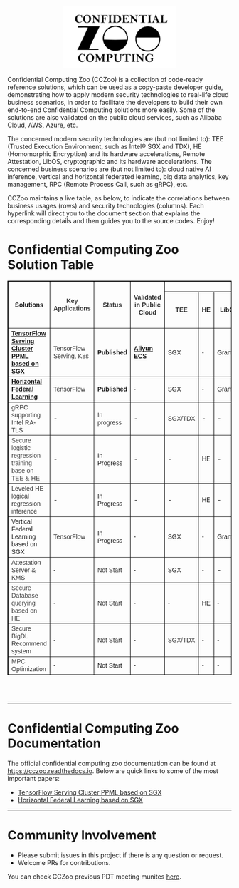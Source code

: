 <div align="center">

<p align="center"> <img src="documents/readthedoc/docs/source/Images/cczoo.jpg" height="140px"><br></p>

</div>

Confidential Computing Zoo (CCZoo) is a collection of code-ready reference solutions, which can be used as a copy-paste developer guide, demonstrating how to apply modern
security technologies to real-life cloud business scenarios, in order to facilitate the developers to build their own end-to-end Confidential Computing solutions more easily.
Some of the solutions are also validated on the public cloud services, such as Alibaba Cloud, AWS, Azure, etc.

The concerned modern security technologies are (but not limited to): TEE (Trusted Execution Environment, such as Intel® SGX and TDX), HE (Homomorphic Encryption) and its
hardware accelerations, Remote Attestation, LibOS, cryptographic and its hardware accelerations. The concerned business scenarios are (but not limited to): cloud native AI
inference, vertical and horizontal federated learning, big data analytics, key management, RPC (Remote Process Call, such as gRPC), etc.

CCZoo maintains a live table, as below, to indicate the correlations between business usages (rows) and security technologies (columns). Each hyperlink will direct you to the
document section that explains the corresponding details and then guides you to the source codes. Enjoy!

# Confidential Computing Zoo Solution Table

<table style="width:100%;" cellpadding="2" cellspacing="0" border="1" bordercolor="#000000">
	<tbody>
		<tr>
			<td rowspan="2" style="text-align:center;">
				<strong><span style="font-family:Arial;">Solutions</span></strong><br />
			</td>
			<td rowspan="2" style="text-align:center;">
				<span style="color:#333333;font-family:Arial;"><strong>Key   Applications</strong></span><br />
			</td>
			<td rowspan="2" style="text-align:center;">
				<span style="color:#333333;font-family:Arial;"><strong>Status</strong></span><br />
			</td>
			<td rowspan="2" style="text-align:center;">
				<span style="color:#333333;font-family:Arial;"><strong>Validated  in Public Cloud</strong></span><br />
			</td>
			<td colspan="7" style="text-align:center;">
				<strong><span style="font-family:Arial;">&nbsp; &nbsp; &nbsp; &nbsp; &nbsp; &nbsp; &nbsp; &nbsp; &nbsp; &nbsp; &nbsp; &nbsp; &nbsp; &nbsp; &nbsp;&nbsp;&nbsp; &nbsp; S</span></strong><span style="color:#24292F;font-family:-apple-system, BlinkMacSystemFont, &quot;font-size:16px;background-color:#FFFFFF;"><strong><span style="font-family:Arial;">ecurity Technologies</span></strong><strong></strong></span><br />
			</td>
		</tr>
		<tr>
			<td style="text-align:center;">
				<span style="color:#333333;font-family:Arial;"><strong>TEE</strong></span><br />
			</td>
			<td style="text-align:center;">
				<strong><span style="font-family:Arial;">HE</span></strong> 
			</td>
			<td style="text-align:center;">
				<strong><span style="font-family:Arial;">LibOS</span></strong> 
			</td>
			<td style="text-align:center;">
				<p>
					<span style="font-family:Arial;"><strong>Remote</strong></span> 
				</p>
				<p>
					<span style="font-family:Arial;"><strong>Attestation</strong></span> 
				</p>
			</td>
			<td style="text-align:center;">
				<p>
					<span style="font-family:Arial;"><strong>Encryption</strong></span> 
				</p>
				<p>
					<span style="font-family:Arial;"><strong>/Decryption</strong></span> 
				</p>
			</td>
			<td style="text-align:center;">
				<strong></strong> 
				<p>
					<span style="color:#333333;font-family:Arial;"><strong>CPU HW&nbsp;</strong></span> 
				</p>
				<p>
					<span style="color:#333333;font-family:Arial;"><strong>Acceleration</strong></span> 
				</p>
			</td>
			<td style="text-align:center;">
				<strong><span style="font-family:Arial;">TLS</span></strong> 
			</td>
		</tr>
		<tr>
			<td>
				<span class="md-plain"><a href="https://cczoo.readthedocs.io/en/latest/Solutions/tensorflow-serving-cluster/index.html" target="_blank"><span style="font-family:Arial;"><strong>TensorFlow Serving Cluster PPML based on SGX</strong></span></a></span><br />
			</td>
			<td>
				<span style="color:#333333;font-family:Arial;">TensorFlow Serving, K8s</span><br />
			</td>
			<td>
				<strong><span style="font-family:Arial;">Published</span></strong> 
			</td>
			<td>
				<span class="md-plain"><a href="https://help.aliyun.com/document_detail/342755.html" target="_blank"><span style="font-family:Arial;"><strong>Aliyun ECS</strong></span></a></span><br />
			</td>
			<td>
				<span style="font-family:Arial;">SGX</span> 
			</td>
			<td>
				<span style="font-family:Arial;">-</span> 
			</td>
			<td>
				<span style="font-family:Arial;">Gramine</span> 
			</td>
			<td>
				<span style="font-family:Arial;">Yes</span> 
			</td>
			<td>
				<span style="font-family:Arial;">Yes</span> 
			</td>
			<td>
				<span style="font-family:Arial;">-</span> 
			</td>
			<td>
				<span style="font-family:Arial;">gRPC</span><br />
			</td>
		</tr>
		<tr>
			<td>
				<span class="md-plain"><a href="https://cczoo.readthedocs.io/en/latest/Solutions/horizontal-federated-learning/hfl.html" target="_blank"><span style="font-family:Arial;"><strong>Horizontal Federal Learning</strong></span></a></span><br />
			</td>
			<td>
				<span style="color:#333333;font-family:Arial;">TensorFlow</span><br />
			</td>
			<td>
				<strong><span style="font-family:Arial;">Published</span></strong><br />
			</td>
			<td>
				<span style="font-family:Arial;">-</span> 
			</td>
			<td>
				<span style="font-family:Arial;">SGX</span><br />
			</td>
			<td>
				<span style="font-family:Arial;">-</span> 
			</td>
			<td>
				<span style="font-family:Arial;">Gramine</span><br />
			</td>
			<td>
				<span style="color:#333333;font-family:Arial;">2-way RA-TLS</span><br />
			</td>
			<td>
				<span style="font-family:Arial;">Yes</span> 
			</td>
			<td>
				<span style="font-family:Arial;">-</span> 
			</td>
			<td>
				<span style="font-family:Arial;">gRPC</span><br />
			</td>
		</tr>
		<tr>
			<td>
				<span style="color:#333333;font-family:Arial;">gRPC supporting Intel RA-TLS</span><br />
			</td>
			<td>
				-
			</td>
			<td>
				<span style="color:#333333;font-family:Arial;">In progress</span><br />
			</td>
			<td>
				-
			</td>
			<td>
				<span style="color:#333333;font-family:Arial;">SGX/TDX</span><br />
			</td>
			<td>
				-
			</td>
			<td>
				-
			</td>
			<td>
				<span style="color:#333333;font-family:Arial;">2-way RA-TLS</span><br />
			</td>
			<td>
				-
			</td>
			<td>
				-
			</td>
			<td>
				<span style="font-family:Arial;">gRPC</span><br />
			</td>
		</tr>
		<tr>
			<td>
				<span style="color:#444444;font-family:Arial;">Secure logistic regression training base on TEE &amp;&nbsp;</span><span style="color:#444444;font-family:Arial;">HE</span><br />
			</td>
			<td>
				-
			</td>
			<td>
				<span style="font-family:Arial;">In Progress</span><br />
			</td>
			<td>
				-
			</td>
			<td>
				-
			</td>
			<td>
				HE
			</td>
			<td>
				-
			</td>
			<td>
				-
			</td>
			<td>
				Yes
			</td>
			<td>
				-
			</td>
			<td>
				gRPC
			</td>
		</tr>
		<tr>
			<td>
				<span style="color:#333333;font-family:Arial;">Leveled HE logical regression inference</span><br />
			</td>
			<td>
				-
			</td>
			<td>
				<span style="font-family:Arial;">In Progress</span><br />
			</td>
			<td>
				-
			</td>
			<td>
				-
			</td>
			<td>
				HE
			</td>
			<td>
				-
			</td>
			<td>
				-
			</td>
			<td>
				Yes
			</td>
			<td>
				-
			</td>
			<td>
				-
			</td>
		</tr>
		<tr>
			<td>
				<span style="font-family:Arial;">Vertical Federal Learning based on SGX</span><br />
			</td>
			<td>
				<span style="color:#333333;font-family:Arial;">TensorFlow</span> 
			</td>
			<td>
				<span style="font-family:Arial;">In Progress</span> 
			</td>
			<td>
				<span style="font-family:Arial;">-</span> 
			</td>
			<td>
				<span style="font-family:Arial;">SGX</span> 
			</td>
			<td>
				<span style="font-family:Arial;">-</span> 
			</td>
			<td>
				<span style="font-family:Arial;">Gramine</span><br />
			</td>
			<td>
				<span style="color:#333333;font-family:Arial;">2-way RA-TLS</span><br />
			</td>
			<td>
				<span style="font-family:Arial;">Yes</span><br />
			</td>
			<td>
				<span style="font-family:Arial;">-</span> 
			</td>
			<td>
				<span style="font-family:Arial;">gRPC</span><br />
			</td>
		</tr>
		<tr>
			<td>
				<span style="color:#333333;font-family:Arial;">Attestation Server &amp; KMS</span><br />
			</td>
			<td>
				<span style="font-family:Arial;">-</span> 
			</td>
			<td>
				<span style="font-family:Arial;"><span style="color:#333333;font-family:Arial;">Not Start</span></span><br />
			</td>
			<td>
				<span style="font-family:Arial;">-</span> 
			</td>
			<td>
				<span style="font-family:Arial;"><span style="font-family:Arial;">SGX</span></span> 
			</td>
			<td>
				<span style="color:#333333;font-family:Arial;">-</span><br />
			</td>
			<td>
				<span>-</span>
			</td>
			<td>
				<span>Yes</span>
			</td>
			<td>
				<span style="font-family:Arial;">Yes</span> 
			</td>
			<td>
				<span style="font-family:Arial;">-</span> 
			</td>
			<td>
				<span style="font-family:Arial;">gRPC</span>
			</td>
		</tr>
		<tr>
			<td>
				<span style="color:#444444;font-family:Arial;">Secure Database querying based on HE</span><br />
			</td>
			<td>
				<span style="font-family:Arial;">-</span> 
			</td>
			<td>
				<span style="color:#333333;font-family:Arial;">Not Start</span><br />
			</td>
			<td>
				<span style="font-family:Arial;">-</span> 
			</td>
			<td>
				<span style="font-family:Arial;">-</span> 
			</td>
			<td>
				<span style="font-family:Arial;">HE</span> 
			</td>
			<td>
				<span style="font-family:Arial;">-</span> 
			</td>
			<td>
				<span style="font-family:Arial;">-</span> 
			</td>
			<td>
				<span style="font-family:Arial;">Yes</span> 
			</td>
			<td>
				<span style="font-family:Arial;">-</span> 
			</td>
			<td>
				<span style="font-family:Arial;">-</span> 
			</td>
		</tr>
		<tr>
			<td>
				<span style="color:#333333;font-family:Arial;">Secure BigDL Recommend system</span><br />
			</td>
			<td>
				<span style="font-family:Arial;">-</span> 
			</td>
			<td>
				<span style="color:#333333;font-family:Arial;">Not Start</span><br />
			</td>
			<td>
				<span style="font-family:Arial;">-</span> 
			</td>
			<td>
				<span style="font-family:Arial;"><span style="color:#333333;font-family:Arial;">SGX/TDX</span></span> 
			</td>
			<td>
				<span style="font-family:Arial;">-</span> 
			</td>
			<td>
				<span style="font-family:Arial;">-</span> 
			</td>
			<td>
				<span>Yes</span>
			</td>
			<td>
				<span>Yes</span>
			</td>
			<td>
				<span style="font-family:Arial;">-</span> 
			</td>
			<td>
				<span>-</span>
			</td>
		</tr>
		<tr>
			<td>
				<span style="color:#333333;font-family:Arial;">MPC Optimization</span><br />
			</td>
			<td>
				<span style="font-family:Arial;">-</span> 
			</td>
			<td>
				<span style="font-family:Arial;">Not Start</span><br />
			</td>
			<td>
				<span style="font-family:Arial;">-</span> 
			</td>
			<td>
				<br />
			</td>
			<td>
				<span style="font-family:Arial;">-</span> 
			</td>
			<td>
				<span style="font-family:Arial;">-</span> 
			</td>
			<td>
				-
			</td>
			<td>
				<span style="font-family:Arial;">-</span> 
			</td>
			<td>
				<span style="font-family:Arial;">-</span> 
			</td>
			<td>
				-
			</td>
		</tr>
	</tbody>
</table>
<br />
<br />

---

# Confidential Computing Zoo Documentation

The official confidential computing zoo documentation can be found at https://cczoo.readthedocs.io.
Below are quick links to some of the most important papers:

- [TensorFlow Serving Cluster PPML based on SGX](https://cczoo.readthedocs.io/en/latest/Solutions/tensorflow-serving-cluster/index.html)
- [Horizontal Federal Learning based on SGX](https://cczoo.readthedocs.io/en/latest/Solutions/horizontal-federated-learning/hfl.html) 
---



# Community Involvement

- Please submit issues in this project if there is any question or request.
- Welcome PRs for contributions.

You can check CCZoo previous PDT meeting munites [here](https://github.com/intel/confidential-computing-zoo/wiki/CCZoo-PDT-Meeting).
